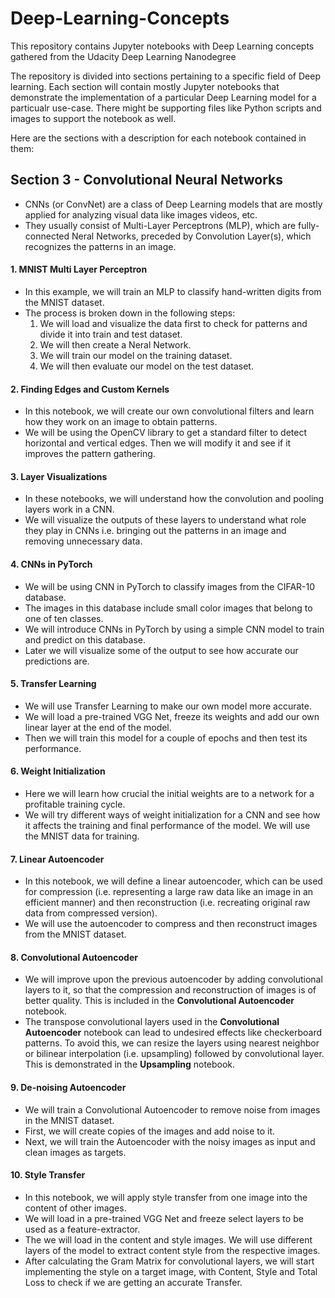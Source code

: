 # Deep-Learning-Concepts
This repository contains Jupyter notebooks with Deep Learning concepts gathered from the Udacity Deep Learning Nanodegree

The repository is divided into sections pertaining to a specific field of Deep learning. Each section will contain mostly Jupyter notebooks that demonstrate the implementation of a particular Deep Learning model for a particualr use-case. There might be supporting files like Python scripts and images to support the notebook as well.

Here are the sections with a description for each notebook contained in them:

## Section 3 - Convolutional Neural Networks
* CNNs (or ConvNet) are a class of Deep Learning models that are mostly applied for analyzing visual data like images videos, etc.
* They usually consist of Multi-Layer Perceptrons (MLP), which are fully-connected Neral Networks, preceded by Convolution Layer(s), which recognizes the patterns in an image.

#### 1. MNIST Multi Layer Perceptron 
* In this example, we will train an MLP to classify hand-written digits from the MNIST dataset.
* The process is broken down in the following steps:
  1. We will load and visualize the data first to check for patterns and divide it into train and test dataset.
  2. We will then create a Neral Network.
  3. We will train our model on the training dataset.
  4. We will then evaluate our model on the test dataset.

#### 2. Finding Edges and Custom Kernels
* In this notebook, we will create our own convolutional filters and learn how they work on an image to obtain patterns.
* We will be using the OpenCV library to get a standard filter to detect horizontal and vertical edges. Then we will modify it and see if it improves the pattern gathering.

#### 3. Layer Visualizations
* In these notebooks, we will understand how the convolution and pooling layers work in a CNN. 
* We will visualize the outputs of these layers to understand what role they play in CNNs i.e. bringing out the patterns in an image and removing unnecessary data.

#### 4. CNNs in PyTorch
* We will be using CNN in PyTorch to classify images from the CIFAR-10 database.
* The images in this database include small color images that belong to one of ten classes.
* We will introduce CNNs in PyTorch by using a simple CNN model to train and predict on this database.
* Later we will visualize some of the output to see how accurate our predictions are.

#### 5. Transfer Learning
* We will use Transfer Learning to make our own model more accurate.
* We will load a pre-trained VGG Net, freeze its weights and add our own linear layer at the end of the model.
* Then we will train this model for a couple of epochs and then test its performance.

#### 6. Weight Initialization
* Here we will learn how crucial the initial weights are to a network for a profitable training cycle.
* We will try different ways of weight initialization for a CNN and see how it affects the training and final performance of the model. We will use the MNIST data for training.

#### 7. Linear Autoencoder
* In this notebook, we will define a linear autoencoder, which can be used for compression (i.e. representing a large raw data like an image in an efficient manner) and then reconstruction (i.e. recreating original raw data from compressed version).
* We will use the autoencoder to compress and then reconstruct images from the MNIST dataset.

#### 8. Convolutional Autoencoder
* We will improve upon the previous autoencoder by adding convolutional layers to it, so that the compression and reconstruction of images is of better quality. This is included in the **Convolutional Autoencoder** notebook.
* The transpose convolutional layers used in the **Convolutional Autoencoder** notebook can lead to undesired effects like checkerboard patterns. To avoid this, we can resize the layers using nearest neighbor or bilinear interpolation (i.e. upsampling) followed by convolutional layer. This is demonstrated in the **Upsampling** notebook.

#### 9. De-noising Autoencoder
* We will train a Convolutional Autoencoder to remove noise from images in the MNIST dataset.
* First, we will create copies of the images and add noise to it.
* Next, we will train the Autoencoder with the noisy images as input and clean images as targets.

#### 10. Style Transfer
* In this notebook, we will apply style transfer from one image into the content of other images.
* We will load in a pre-trained VGG Net and freeze select layers to be used as a feature-extractor.
* The we will load in the content and style images. We will use different layers of the model to extract content style from the respective images.
* After calculating the Gram Matrix for convolutional layers, we will start implementing the style on a target image, with Content, Style and Total Loss to check if we are getting an accurate Transfer.
